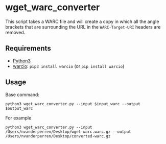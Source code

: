 # wget_warc_converter

This script takes a WARC file and will create a copy in which all the angle brackets that are surrounding the URL in the `WARC-Target-URI` headers are removed. 

## Requirements

* [Python3](https://www.python.org/downloads/)
* [warcio](https://github.com/webrecorder/warcio): `pip3 install warcio` (or `pip install warcio`)

## Usage

Base command:

```shell
python3 wget_warc_converter.py --input $input_warc --output $output_warc
```

For example

```shell
python3 wget_warc_converter.py --input /Users/nvanderperren/Desktop/wget-warc.warc.gz --output /Users/nvanderperren/Desktop/converted-warc.gz
```
